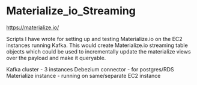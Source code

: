 # Materialize_io_Streaming

https://materialize.io/

Scripts I have wrote for setting up and testing Materialize.io on the EC2 instances running Kafka.
This would create Materialize.io streaming table objects which could be used to incrementally update the materialize views over the payload and make it queryable.

Kafka cluster - 3 instances
Debezium connector - for postgres/RDS
Materialize instance - running on same/separate EC2 instance

